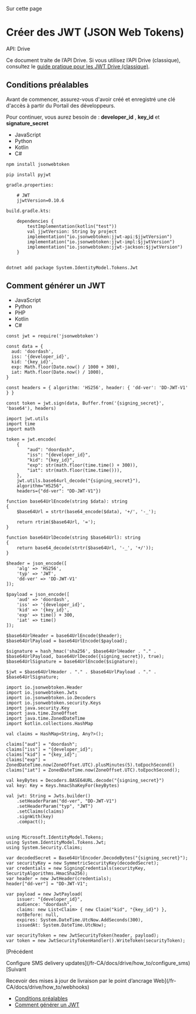 Sur cette page

# Créer des JWT (JSON Web Tokens)

API: Drive

Ce document traite de l’API Drive. Si vous utilisez l’API Drive (classique), consultez le [guide pratique pour les JWT Drive (classique)](/fr-CA/docs/drive_classic/how_to/JWTs).

## Conditions préalables[​](#conditions-préalables "Lien direct vers le titre")

Avant de commencer, assurez-vous d'avoir créé et enregistré une clé d'accès à partir du Portail des développeurs.

Pour continuer, vous aurez besoin de : **developer\_id** , **key\_id** et **signature\_secret**

* JavaScript
* Python
* Kotlin
* C#

```
npm install jsonwebtoken  

```

```
pip install pyjwt  

```

```
gradle.properties:  
  
    # JWT  
    jjwtVersion=0.10.6  
  
build.gradle.kts:  
  
    dependencies {  
        testImplementation(kotlin("test"))  
        val jjwtVersion: String by project  
        implementation("io.jsonwebtoken:jjwt-api:$jjwtVersion")  
        implementation("io.jsonwebtoken:jjwt-impl:$jjwtVersion")  
        implementation("io.jsonwebtoken:jjwt-jackson:$jjwtVersion")  
    }  
  

```

```
dotnet add package System.IdentityModel.Tokens.Jwt  

```

## Comment générer un JWT[​](#comment-générer-un-jwt "Lien direct vers le titre")

* JavaScript
* Python
* PHP
* Kotlin
* C#

```
const jwt = require('jsonwebtoken')  
  
const data = {  
  aud: 'doordash',  
  iss: '{developer_id}',  
  kid: '{key_id}',  
  exp: Math.floor(Date.now() / 1000 + 300),  
  iat: Math.floor(Date.now() / 1000),  
}  
  
const headers = { algorithm: 'HS256', header: { 'dd-ver': 'DD-JWT-V1' } }  
  
const token = jwt.sign(data, Buffer.from('{signing_secret}', 'base64'), headers)  

```

```
import jwt.utils  
import time  
import math  
  
token = jwt.encode(  
    {  
        "aud": "doordash",  
        "iss": "{developer_id}",  
        "kid": "{key_id}",  
        "exp": str(math.floor(time.time() + 300)),  
        "iat": str(math.floor(time.time())),  
    },  
    jwt.utils.base64url_decode("{signing_secret}"),  
    algorithm="HS256",  
    headers={"dd-ver": "DD-JWT-V1"})  

```

```
function base64UrlEncode(string $data): string  
{  
    $base64Url = strtr(base64_encode($data), '+/', '-_');  
  
    return rtrim($base64Url, '=');  
}  
  
function base64UrlDecode(string $base64Url): string  
{  
    return base64_decode(strtr($base64Url, '-_', '+/'));  
}  
  
$header = json_encode([  
    'alg' => 'HS256',  
    'typ' => 'JWT',  
    'dd-ver' => 'DD-JWT-V1'  
]);  
  
$payload = json_encode([  
    'aud' => 'doordash',  
    'iss' => '{developer_id}',  
    'kid' => '{key_id}',  
    'exp' => time() + 300,  
    'iat' => time()  
]);  
  
$base64UrlHeader = base64UrlEncode($header);  
$base64UrlPayload = base64UrlEncode($payload);  
  
$signature = hash_hmac('sha256', $base64UrlHeader . "." . $base64UrlPayload, base64UrlDecode({signing_secret}), true);  
$base64UrlSignature = base64UrlEncode($signature);  
  
$jwt = $base64UrlHeader . "." . $base64UrlPayload . "." . $base64UrlSignature;  

```

```
import io.jsonwebtoken.Header  
import io.jsonwebtoken.Jwts  
import io.jsonwebtoken.io.Decoders  
import io.jsonwebtoken.security.Keys  
import java.security.Key  
import java.time.ZoneOffset  
import java.time.ZonedDateTime  
import kotlin.collections.HashMap  
  
val claims = HashMap<String, Any?>();  
  
claims["aud"] = "doordash";  
claims["iss"] = "{developer_id}";  
claims["kid"] = "{key_id}";  
claims["exp"] = ZonedDateTime.now(ZoneOffset.UTC).plusMinutes(5).toEpochSecond()  
claims["iat"] = ZonedDateTime.now(ZoneOffset.UTC).toEpochSecond();  
  
val keyBytes = Decoders.BASE64URL.decode("{signing_secret}")  
val key: Key = Keys.hmacShaKeyFor(keyBytes)  
  
val jwt: String = Jwts.builder()  
    .setHeaderParam("dd-ver", "DD-JWT-V1")  
    .setHeaderParam("typ", "JWT")  
    .setClaims(claims)  
    .signWith(key)  
    .compact();  
  

```

```
using Microsoft.IdentityModel.Tokens;  
using System.IdentityModel.Tokens.Jwt;  
using System.Security.Claims;  
  
var decodedSecret = Base64UrlEncoder.DecodeBytes("{signing_secret}");  
var securityKey = new SymmetricSecurityKey(decodedSecret);  
var credentials = new SigningCredentials(securityKey, SecurityAlgorithms.HmacSha256);  
var header = new JwtHeader(credentials);  
header["dd-ver"] = "DD-JWT-V1";  
  
var payload = new JwtPayload(  
    issuer: "{developer_id}",  
    audience: "doordash",  
    claims: new List<Claim> { new Claim("kid", "{key_id}") },  
    notBefore: null,  
    expires: System.DateTime.UtcNow.AddSeconds(300),  
    issuedAt: System.DateTime.UtcNow);  
  
var securityToken = new JwtSecurityToken(header, payload);  
var token = new JwtSecurityTokenHandler().WriteToken(securityToken);  

```

[Précédent

Configure SMS delivery updates](/fr-CA/docs/drive/how_to/configure_sms)[Suivant

Recevoir des mises à jour de livraison par le point d’ancrage Web](/fr-CA/docs/drive/how_to/webhooks)

* [Conditions préalables](#conditions-préalables)
* [Comment générer un JWT](#comment-générer-un-jwt)